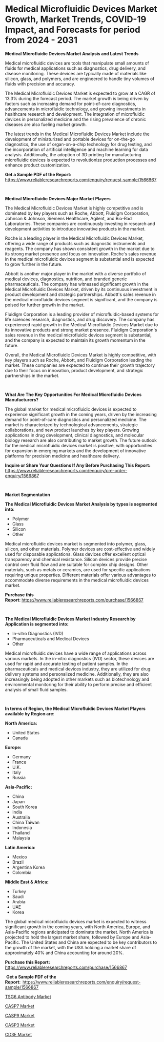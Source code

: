 <p><h1>Medical Microfluidic Devices Market Growth, Market Trends, COVID-19 Impact, and Forecasts for period from 2024 - 2031</h1></p><p><strong>Medical Microfluidic Devices Market Analysis and Latest Trends</strong></p>
<p><p>Medical microfluidic devices are tools that manipulate small amounts of fluids for medical applications such as diagnostics, drug delivery, and disease monitoring. These devices are typically made of materials like silicon, glass, and polymers, and are engineered to handle tiny volumes of fluids with precision and accuracy.</p><p>The Medical Microfluidic Devices Market is expected to grow at a CAGR of 13.3% during the forecast period. The market growth is being driven by factors such as increasing demand for point-of-care diagnostics, advancements in microfluidic technology, and growing investments in healthcare research and development. The integration of microfluidic devices in personalized medicine and the rising prevalence of chronic diseases are also fueling market growth.</p><p>The latest trends in the Medical Microfluidic Devices Market include the development of miniaturized and portable devices for on-the-go diagnostics, the use of organ-on-a-chip technology for drug testing, and the incorporation of artificial intelligence and machine learning for data analysis. Additionally, the adoption of 3D printing for manufacturing microfluidic devices is expected to revolutionize production processes and enhance product customization.</p></p>
<p><strong>Get a Sample PDF of the Report:&nbsp;</strong> <a href="https://www.reliableresearchreports.com/enquiry/request-sample/1566867">https://www.reliableresearchreports.com/enquiry/request-sample/1566867</a></p>
<p>&nbsp;</p>
<p><strong>Medical Microfluidic Devices Major Market Players</strong></p>
<p><p>The Medical Microfluidic Devices Market is highly competitive and is dominated by key players such as Roche, Abbott, Fluidigm Corporation, Johnson & Johnson, Siemens Healthcare, Agilent, and Bio-Rad Laboratories. These companies are continuously investing in research and development activities to introduce innovative products in the market.</p><p>Roche is a leading player in the Medical Microfluidic Devices Market, offering a wide range of products such as diagnostic instruments and reagents. The company has shown consistent growth in the market due to its strong market presence and focus on innovation. Roche's sales revenue in the medical microfluidic devices segment is substantial and is expected to grow further in the future.</p><p>Abbott is another major player in the market with a diverse portfolio of medical devices, diagnostics, nutrition, and branded generic pharmaceuticals. The company has witnessed significant growth in the Medical Microfluidic Devices Market, driven by its continuous investment in product development and strategic partnerships. Abbott's sales revenue in the medical microfluidic devices segment is significant, and the company is poised for further growth in the market.</p><p>Fluidigm Corporation is a leading provider of microfluidic-based systems for life sciences research, diagnostics, and drug discovery. The company has experienced rapid growth in the Medical Microfluidic Devices Market due to its innovative products and strong market presence. Fluidigm Corporation's sales revenue in the medical microfluidic devices segment is substantial, and the company is expected to maintain its growth momentum in the future.</p><p>Overall, the Medical Microfluidic Devices Market is highly competitive, with key players such as Roche, Abbott, and Fluidigm Corporation leading the market. These companies are expected to continue their growth trajectory due to their focus on innovation, product development, and strategic partnerships in the market.</p></p>
<p>&nbsp;</p>
<p><strong>What Are The Key Opportunities For Medical Microfluidic Devices Manufacturers?</strong></p>
<p><p>The global market for medical microfluidic devices is expected to experience significant growth in the coming years, driven by the increasing demand for point-of-care diagnostics and personalized medicine. The market is characterized by technological advancements, strategic collaborations, and new product launches by key players. Growing applications in drug development, clinical diagnostics, and molecular biology research are also contributing to market growth. The future outlook for the medical microfluidic devices market is positive, with opportunities for expansion in emerging markets and the development of innovative platforms for precision medicine and healthcare delivery.</p></p>
<p><strong>Inquire or Share Your Questions If Any Before Purchasing This Report:</strong> <a href="https://www.reliableresearchreports.com/enquiry/pre-order-enquiry/1566867">https://www.reliableresearchreports.com/enquiry/pre-order-enquiry/1566867</a></p>
<p>&nbsp;</p>
<p><strong>Market Segmentation</strong></p>
<p><strong>The Medical Microfluidic Devices Market Analysis by types is segmented into:</strong></p>
<p><ul><li>Polymer</li><li>Glass</li><li>Silicon</li><li>Other</li></ul></p>
<p><p>Medical microfluidic devices market is segmented into polymer, glass, silicon, and other materials. Polymer devices are cost-effective and widely used for disposable applications. Glass devices offer excellent optical transparency and chemical resistance. Silicon devices provide precise control over fluid flow and are suitable for complex chip designs. Other materials, such as metals or ceramics, are used for specific applications requiring unique properties. Different materials offer various advantages to accommodate diverse requirements in the medical microfluidic devices market.</p></p>
<p><strong>Purchase this Report:&nbsp;</strong><a href="https://www.reliableresearchreports.com/purchase/1566867">https://www.reliableresearchreports.com/purchase/1566867</a></p>
<p>&nbsp;</p>
<p><strong>The Medical Microfluidic Devices Market Industry Research by Application is segmented into:</strong></p>
<p><ul><li>In-vitro Diagnostics (IVD)</li><li>Pharmaceuticals and Medical Devices</li><li>Other</li></ul></p>
<p><p>Medical microfluidic devices have a wide range of applications across various markets. In the in-vitro diagnostics (IVD) sector, these devices are used for rapid and accurate testing of patient samples. In the pharmaceuticals and medical devices industry, they are utilized for drug delivery systems and personalized medicine. Additionally, they are also increasingly being adopted in other markets such as biotechnology and environmental monitoring for their ability to perform precise and efficient analysis of small fluid samples.</p></p>
<p>&nbsp;</p>
<p><strong>In terms of Region, the Medical Microfluidic Devices Market Players available by Region are:</strong></p>
<p>
    <p> <strong> North America: </strong>
        <ul>
            <li>United States</li>
            <li>Canada</li>
        </ul>
        </p> 
    <p> <strong> Europe: </strong>
        <ul>
            <li>Germany</li>
            <li>France</li>
            <li>U.K.</li>
            <li>Italy</li>
            <li>Russia</li>
        </ul>
        </p> 
    <p> <strong> Asia-Pacific: </strong>
        <ul>
            <li>China</li>
            <li>Japan</li>
            <li>South Korea</li>
            <li>India</li>
            <li>Australia</li>
            <li>China Taiwan</li>
            <li>Indonesia</li>
            <li>Thailand</li>
            <li>Malaysia</li>
        </ul>
        </p> 
    <p> <strong> Latin America: </strong>
        <ul>
            <li>Mexico</li>
            <li>Brazil</li>
            <li>Argentina Korea</li>
            <li>Colombia</li>
        </ul>
        </p> 
    <p> <strong> Middle East & Africa: </strong>
        <ul>
            <li>Turkey</li>
            <li>Saudi</li>
            <li>Arabia</li>
            <li>UAE</li>
            <li>Korea</li>
        </ul>
    </p>
    </p>
<p><p>The global medical microfluidic devices market is expected to witness significant growth in the coming years, with North America, Europe, and Asia-Pacific regions anticipated to dominate the market. North America is projected to hold the largest market share, followed by Europe and Asia-Pacific. The United States and China are expected to be key contributors to the growth of the market, with the USA holding a market share of approximately 40% and China accounting for around 20%.</p></p>
<p><strong>Purchase this Report: </strong><a href="https://www.reliableresearchreports.com/purchase/1566867">https://www.reliableresearchreports.com/purchase/1566867</a></p>
<p>&nbsp;<strong>Get a Sample PDF of the Report:&nbsp;&nbsp;</strong><a href="https://www.reliableresearchreports.com/enquiry/request-sample/1566867">https://www.reliableresearchreports.com/enquiry/request-sample/1566867</a></p>
<p><strong></strong></p>
<p><p><a href="https://medium.com/@kevenjewess/tsg6-antibody-market-insight-market-trends-growth-forecasted-from-2024-to-2031-250c1513b0a0">TSG6 Antibody Market</a></p><p><a href="https://medium.com/@kevenjewess/casp7-market-analysis-and-sze-forecasted-for-period-from-2024-to-2031-33db3f4a8b9b">CASP7 Market</a></p><p><a href="https://medium.com/@kevenjewess/casp9-market-furnishes-information-on-market-share-market-trends-and-market-growth-c5ef468ca0a3">CASP9 Market</a></p><p><a href="https://medium.com/@kevenjewess/casp3-market-size-cagr-trends-2024-2030-874405584b1d">CASP3 Market</a></p><p><a href="https://medium.com/@kevenjewess/cd3e-market-comprehensive-assessment-by-type-application-and-geography-0154b42c72cd">CD3E Market</a></p></p>